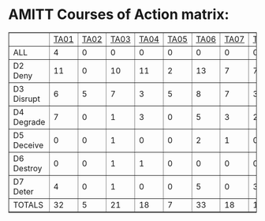 # AMITT Courses of Action matrix:

<table border="1">
<tr>
<td> </td>
<td><a href="counter_tactics/TA01counters.md">TA01</a></td>
<td><a href="counter_tactics/TA02counters.md">TA02</a></td>
<td><a href="counter_tactics/TA03counters.md">TA03</a></td>
<td><a href="counter_tactics/TA04counters.md">TA04</a></td>
<td><a href="counter_tactics/TA05counters.md">TA05</a></td>
<td><a href="counter_tactics/TA06counters.md">TA06</a></td>
<td><a href="counter_tactics/TA07counters.md">TA07</a></td>
<td><a href="counter_tactics/TA08counters.md">TA08</a></td>
<td><a href="counter_tactics/TA09counters.md">TA09</a></td>
<td><a href="counter_tactics/TA10counters.md">TA10</a></td>
<td><a href="counter_tactics/TA11counters.md">TA11</a></td>
<td><a href="counter_tactics/TA12counters.md">TA12</a></td>
</tr><tr>
<td>ALL</td>
<td>4</td>
<td>0</td>
<td>0</td>
<td>0</td>
<td>0</td>
<td>0</td>
<td>0</td>
<td>0</td>
<td>0</td>
<td>0</td>
<td>0</td>
<td>0</td>
</tr>
<tr>
<td>D2 Deny</td>
<td>11</td>
<td>0</td>
<td>10</td>
<td>11</td>
<td>2</td>
<td>13</td>
<td>7</td>
<td>7</td>
<td>3</td>
<td>1</td>
<td>1</td>
<td>0</td>
</tr>
<tr>
<td>D3 Disrupt</td>
<td>6</td>
<td>5</td>
<td>7</td>
<td>3</td>
<td>5</td>
<td>8</td>
<td>7</td>
<td>3</td>
<td>14</td>
<td>0</td>
<td>6</td>
<td>1</td>
</tr>
<tr>
<td>D4 Degrade</td>
<td>7</td>
<td>0</td>
<td>1</td>
<td>3</td>
<td>0</td>
<td>5</td>
<td>3</td>
<td>2</td>
<td>2</td>
<td>0</td>
<td>6</td>
<td>2</td>
</tr>
<tr>
<td>D5 Deceive</td>
<td>0</td>
<td>0</td>
<td>1</td>
<td>0</td>
<td>0</td>
<td>2</td>
<td>1</td>
<td>0</td>
<td>0</td>
<td>0</td>
<td>0</td>
<td>0</td>
</tr>
<tr>
<td>D6 Destroy</td>
<td>0</td>
<td>0</td>
<td>1</td>
<td>1</td>
<td>0</td>
<td>0</td>
<td>0</td>
<td>0</td>
<td>0</td>
<td>0</td>
<td>0</td>
<td>0</td>
</tr>
<tr>
<td>D7 Deter</td>
<td>4</td>
<td>0</td>
<td>1</td>
<td>0</td>
<td>0</td>
<td>5</td>
<td>0</td>
<td>3</td>
<td>0</td>
<td>1</td>
<td>0</td>
<td>0</td>
</tr>
<tr>
<td>TOTALS</td>
<td>32</td>
<td>5</td>
<td>21</td>
<td>18</td>
<td>7</td>
<td>33</td>
<td>18</td>
<td>15</td>
<td>19</td>
<td>2</td>
<td>13</td>
<td>3</td>
</tr>
</table>
